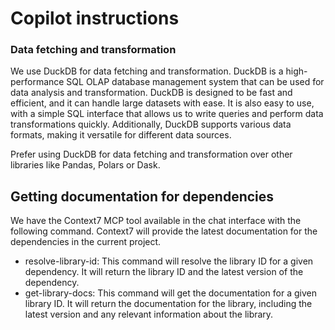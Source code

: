 # Copilot instructions

### Data fetching and transformation

We use DuckDB for data fetching and transformation. DuckDB is a high-performance SQL OLAP database management system that can be used for data analysis and transformation.
DuckDB is designed to be fast and efficient, and it can handle large datasets with ease. It is also easy to use, with a simple SQL interface that allows us to write queries and perform data transformations quickly. Additionally, DuckDB supports various data formats, making it versatile for different data sources.

Prefer using DuckDB for data fetching and transformation over other libraries like Pandas, Polars or Dask.

## Getting documentation for dependencies

We have the Context7 MCP tool available in the chat interface with the following command. Context7 will provide the latest documentation for the dependencies in the current project.

- resolve-library-id: This command will resolve the library ID for a given dependency. It will return the library ID and the latest version of the dependency.
- get-library-docs: This command will get the documentation for a given library ID. It will return the documentation for the library, including the latest version and any relevant information about the library.
